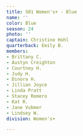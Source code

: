 ```yaml
---
title: S01 Women's+ - Blue
name: ''
color: Blue
season: 24
photo: ''
captain: Christine Hohl
quarterback: Emily B.
members:
- Brittany C.
- Austyn Creighton
- Courtney H.
- Judy H.
- Dinora H.
- Jillian Joyce
- Linda Pratt
- Stacey Romero
- Kat R.
- Jane Vukmer
- Lindsey W.
division: Women's+

---
```

